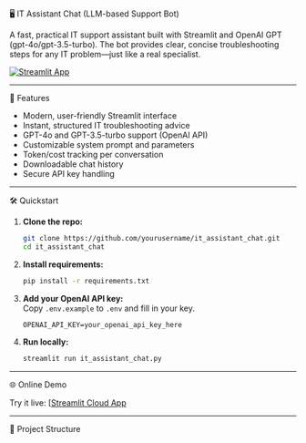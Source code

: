  🖥️ IT Assistant Chat (LLM-based Support Bot)

A fast, practical IT support assistant built with Streamlit and OpenAI GPT (gpt-4o/gpt-3.5-turbo). The bot provides clear, concise troubleshooting steps for any IT problem—just like a real specialist.

[![Streamlit App]([https://static.streamlit.io/badges/streamlit_badge_black_white.svg)](https://your-streamlit-link.streamlit.app](https://itassistantchat-ueip5ustsns2um37kpyrjm.streamlit.app)) 

---

   🚀 Features

- Modern, user-friendly Streamlit interface  
- Instant, structured IT troubleshooting advice  
- GPT-4o and GPT-3.5-turbo support (OpenAI API)  
- Customizable system prompt and parameters  
- Token/cost tracking per conversation  
- Downloadable chat history  
- Secure API key handling

---

   🛠️ Quickstart

1. **Clone the repo:**
    ```bash
    git clone https://github.com/yourusername/it_assistant_chat.git
    cd it_assistant_chat
    ```
2. **Install requirements:**
    ```bash
    pip install -r requirements.txt
    ```
3. **Add your OpenAI API key:**  
   Copy `.env.example` to `.env` and fill in your key.
    ```
    OPENAI_API_KEY=your_openai_api_key_here
    ```
4. **Run locally:**
    ```bash
    streamlit run it_assistant_chat.py
    ```

---

   🌐 Online Demo

Try it live: [[Streamlit Cloud App](https://your-streamlit-link.streamlit.app](https://itassistantchat-ueip5ustsns2um37kpyrjm.streamlit.app))  


---

   📂 Project Structure

